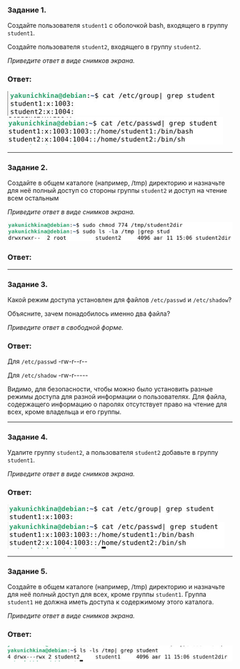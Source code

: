 ### Задание 1.

Создайте пользователя `student1` с оболочкой bash, входящего в группу `student1`.

Создайте пользователя `student2`, входящего в группу `student2`.

*Приведите ответ в виде снимков экрана.*

### Ответ:

![Task1](/Module1/lesson15/task1_1.jpg "Задание 1")
![Task1](/Module1/lesson15/task1_2.jpg "Задание 1")

------

### Задание 2.

Создайте в общем каталоге (например, /tmp) директорию и назначьте для неё полный доступ со стороны группы `student2` и доступ на чтение всем остальным

*Приведите ответ в виде снимков экрана.*

![Task2](/Module1/lesson15/task2.jpg "Задание 2")


### Ответ:

------

### Задание 3.

Какой режим доступа установлен для файлов `/etc/passwd` и `/etc/shadow`?

Объясните, зачем понадобилось именно два файла?

*Приведите ответ в свободной форме.*

### Ответ:

Для `/etc/passwd` -rw-r--r--

Для `/etc/shadow` -rw-r-----

Видимо, для безопасности, чтобы можно было установить разные режимы доступа для разной информации о пользователях.
Для файла, содержащего информацию о паролях отсутствует право на чтение для всех, кроме владельца и его группы. 

------

### Задание 4.

Удалите группу `student2`, а пользователя `student2` добавьте в группу `student1`.

*Приведите ответ в виде снимков экрана.*

### Ответ:

![Task4](/Module1/lesson15/task4_1.jpg "Задание 4")
![Task4](/Module1/lesson15/task4_2.jpg "Задание 4")

---

### Задание 5.

Создайте в общем каталоге (например, /tmp) директорию и назначьте для неё полный доступ для всех, кроме группы `student1`.  Группа `student1` не должна иметь доступа к содержимому этого каталога.

*Приведите ответ в виде снимков экрана.*

### Ответ:
![Task5](/Module1/lesson15/task5.jpg "Задание 5")

